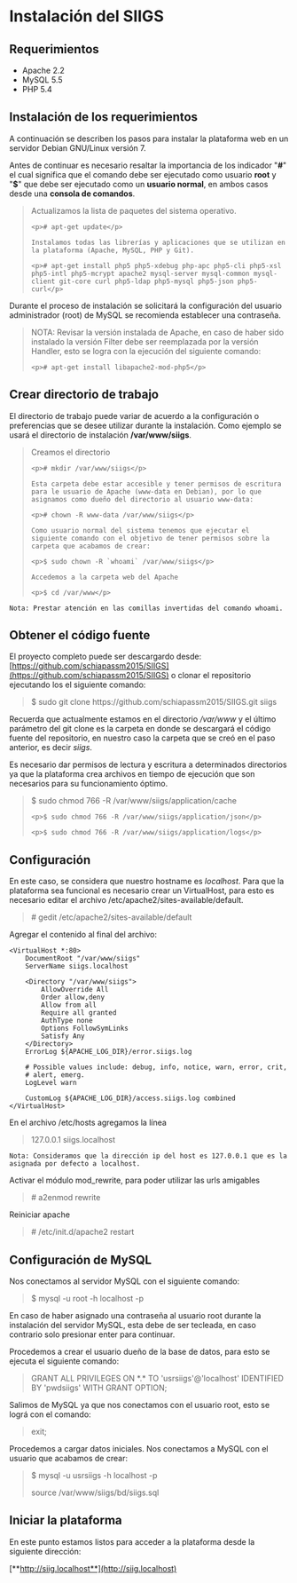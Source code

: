 # Instalación del SIIGS

## Requerimientos

* Apache 2.2
* MySQL 5.5
* PHP 5.4


## Instalación de los requerimientos

A continuación se describen los pasos para instalar la plataforma web en un servidor Debian GNU/Linux versión 7.

Antes de continuar es necesario resaltar la importancia de los indicador "**#**" el cual significa que el comando debe ser ejecutado como usuario **root** y "**$**" que debe ser ejecutado como un **usuario normal**, en ambos casos desde una **consola de comandos**.

<blockquote>
    Actualizamos la lista de paquetes del sistema operativo.
    
    <p># apt-get update</p>
    
    Instalamos todas las librerías y aplicaciones que se utilizan en la plataforma (Apache, MySQL, PHP y Git).
    
    <p># apt-get install php5 php5-xdebug php-apc php5-cli php5-xsl php5-intl php5-mcrypt apache2 mysql-server mysql-common mysql-client git-core curl php5-ldap php5-mysql php5-json php5-curl</p>
</blockquote>

Durante el proceso de instalación se solicitará la configuración del usuario administrador (root) de MySQL se recomienda establecer una contraseña.


<blockquote>
    NOTA: Revisar la versión instalada de Apache, en caso de haber sido instalado la versión Filter debe ser reemplazada por la versión Handler, esto se logra con la ejecución del siguiente comando:<br>
    
    <p># apt-get install libapache2-mod-php5</p>
</blockquote>

## Crear directorio de trabajo

El directorio de trabajo puede variar de acuerdo a la configuración o preferencias que se desee utilizar durante la instalación. Como ejemplo se usará el directorio de instalación **/var/www/siigs**.

<blockquote>
    Creamos el directorio

    <p># mkdir /var/www/siigs</p>
    
    Esta carpeta debe estar accesible y tener permisos de escritura para le usuario de Apache (www-data en Debian), por lo que asignamos como dueño del directorio al usuario www-data:

    <p># chown -R www-data /var/www/siigs</p>

    Como usuario normal del sistema tenemos que ejecutar el siguiente comando con el objetivo de tener permisos sobre la carpeta que acabamos de crear:

    <p>$ sudo chown -R `whoami` /var/www/siigs</p>
    
    Accedemos a la carpeta web del Apache

    <p>$ cd /var/www</p>
</blockquote>

```
Nota: Prestar atención en las comillas invertidas del comando whoami.
```

## Obtener el código fuente

El proyecto completo puede ser descargardo desde: [https://github.com/schiapassm2015/SIIGS](https://github.com/schiapassm2015/SIIGS) o clonar el repositorio ejecutando los el siguiente comando:

<blockquote>
    $ sudo git clone https://github.com/schiapassm2015/SIIGS.git siigs
</blockquote>

Recuerda que actualmente estamos en el directorio */var/www* y el último parámetro del git clone es la carpeta en donde se descargará el código fuente del repositorio, en nuestro caso la carpeta que se creó en el paso anterior, es decir *siigs*.

Es necesario dar permisos de lectura y escritura a determinados directorios ya que la plataforma crea archivos en tiempo de ejecución que son necesarios para su funcionamiento óptimo.

<blockquote>
    <p>$ sudo chmod 766 -R /var/www/siigs/application/cache</p>

    <p>$ sudo chmod 766 -R /var/www/siigs/application/json</p>

    <p>$ sudo chmod 766 -R /var/www/siigs/application/logs</p>
</blockquote>

## Configuración

En este caso, se considera que nuestro hostname es *localhost*. Para que la plataforma sea funcional es necesario crear un VirtualHost, para esto es necesario editar el archivo /etc/apache2/sites-available/default.

<blockquote>
# gedit /etc/apache2/sites-available/default
</blockquote>

Agregar el contenido al final del archivo:

    <VirtualHost *:80>
    	DocumentRoot "/var/www/siigs"
    	ServerName siigs.localhost
    	
    	<Directory "/var/www/siigs">
    		AllowOverride All
    		Order allow,deny
    		Allow from all
    		Require all granted
        	AuthType none
        	Options FollowSymLinks
        	Satisfy Any
    	</Directory>
    	ErrorLog ${APACHE_LOG_DIR}/error.siigs.log
    
    	# Possible values include: debug, info, notice, warn, error, crit,
    	# alert, emerg.
    	LogLevel warn
    
    	CustomLog ${APACHE_LOG_DIR}/access.siigs.log combined
    </VirtualHost>


En el archivo /etc/hosts agregamos la línea 

<blockquote>
    127.0.0.1 siigs.localhost
</blockquote>

```
Nota: Consideramos que la dirección ip del host es 127.0.0.1 que es la asignada por defecto a localhost.
```

Activar el módulo mod_rewrite, para poder utilizar las urls amigables

<blockquote>
    # a2enmod rewrite
</blockquote>

Reiniciar apache

<blockquote>
    # /etc/init.d/apache2 restart
</blockquote>


## Configuración de MySQL

Nos conectamos al servidor MySQL con el siguiente comando:

<blockquote>
    $ mysql -u root -h localhost -p
</blockquote>

En caso de haber asignado una contraseña al usuario root durante la instalación del servidor MySQL, esta debe de ser tecleada, en caso contrario solo presionar enter para continuar.

Procedemos a crear el usuario dueño de la base de datos, para esto se ejecuta el siguiente comando:

<blockquote>
     GRANT ALL PRIVILEGES ON *.* TO 'usrsiigs'@'localhost' IDENTIFIED BY 'pwdsiigs' WITH GRANT OPTION;
</blockquote>

Salimos de MySQL ya que nos conectamos con el usuario root, esto se lográ con el comando:

<blockquote> 
    exit;
</blockquote>

Procedemos a cargar datos iniciales. Nos conectamos a MySQL con el usuario que acabamos de crear:

<blockquote>
    <p>$ mysql -u usrsiigs -h localhost -p</p>
    <p>source /var/www/siigs/bd/siigs.sql</p>
</blockquote>


## Iniciar la plataforma

En este punto estamos listos para acceder a la plataforma desde la siguiente dirección:

[**http://siig.localhost**](http://siig.localhost)
